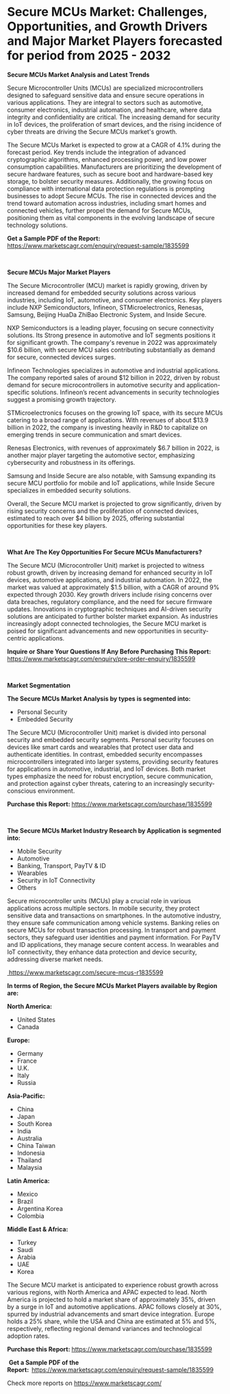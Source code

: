 <p><h1>Secure MCUs Market: Challenges, Opportunities, and Growth Drivers and Major Market Players forecasted for period from 2025 - 2032</h1></p><p><strong>Secure MCUs Market Analysis and Latest Trends</strong></p>
<p><p>Secure Microcontroller Units (MCUs) are specialized microcontrollers designed to safeguard sensitive data and ensure secure operations in various applications. They are integral to sectors such as automotive, consumer electronics, industrial automation, and healthcare, where data integrity and confidentiality are critical. The increasing demand for security in IoT devices, the proliferation of smart devices, and the rising incidence of cyber threats are driving the Secure MCUs market's growth.</p><p>The Secure MCUs Market is expected to grow at a CAGR of 4.1% during the forecast period. Key trends include the integration of advanced cryptographic algorithms, enhanced processing power, and low power consumption capabilities. Manufacturers are prioritizing the development of secure hardware features, such as secure boot and hardware-based key storage, to bolster security measures. Additionally, the growing focus on compliance with international data protection regulations is prompting businesses to adopt Secure MCUs. The rise in connected devices and the trend toward automation across industries, including smart homes and connected vehicles, further propel the demand for Secure MCUs, positioning them as vital components in the evolving landscape of secure technology solutions.</p></p>
<p><strong>Get a Sample PDF of the Report:&nbsp;</strong> <a href="https://www.marketscagr.com/enquiry/request-sample/1835599?utm_campaign=2471&utm_medium=2&utm_source=Github&utm_content=ia&utm_term=26032025&utm_id=secure-mcus">https://www.marketscagr.com/enquiry/request-sample/1835599</a></p>
<p>&nbsp;</p>
<p><strong>Secure MCUs Major Market Players</strong></p>
<p><p>The Secure Microcontroller (MCU) market is rapidly growing, driven by increased demand for embedded security solutions across various industries, including IoT, automotive, and consumer electronics. Key players include NXP Semiconductors, Infineon, STMicroelectronics, Renesas, Samsung, Beijing HuaDa ZhiBao Electronic System, and Inside Secure.</p><p>NXP Semiconductors is a leading player, focusing on secure connectivity solutions. Its Strong presence in automotive and IoT segments positions it for significant growth. The company's revenue in 2022 was approximately $10.6 billion, with secure MCU sales contributing substantially as demand for secure, connected devices surges.</p><p>Infineon Technologies specializes in automotive and industrial applications. The company reported sales of around $12 billion in 2022, driven by robust demand for secure microcontrollers in automotive security and application-specific solutions. Infineon’s recent advancements in security technologies suggest a promising growth trajectory.</p><p>STMicroelectronics focuses on the growing IoT space, with its secure MCUs catering to a broad range of applications. With revenues of about $13.9 billion in 2022, the company is investing heavily in R&D to capitalize on emerging trends in secure communication and smart devices.</p><p>Renesas Electronics, with revenues of approximately $6.7 billion in 2022, is another major player targeting the automotive sector, emphasizing cybersecurity and robustness in its offerings.</p><p>Samsung and Inside Secure are also notable, with Samsung expanding its secure MCU portfolio for mobile and IoT applications, while Inside Secure specializes in embedded security solutions.</p><p>Overall, the Secure MCU market is projected to grow significantly, driven by rising security concerns and the proliferation of connected devices, estimated to reach over $4 billion by 2025, offering substantial opportunities for these key players.</p></p>
<p>&nbsp;</p>
<p><strong>What Are The Key Opportunities For Secure MCUs Manufacturers?</strong></p>
<p><p>The Secure MCU (Microcontroller Unit) market is projected to witness robust growth, driven by increasing demand for enhanced security in IoT devices, automotive applications, and industrial automation. In 2022, the market was valued at approximately $1.5 billion, with a CAGR of around 9% expected through 2030. Key growth drivers include rising concerns over data breaches, regulatory compliance, and the need for secure firmware updates. Innovations in cryptographic techniques and AI-driven security solutions are anticipated to further bolster market expansion. As industries increasingly adopt connected technologies, the Secure MCU market is poised for significant advancements and new opportunities in security-centric applications.</p></p>
<p><strong>Inquire or Share Your Questions If Any Before Purchasing This Report:</strong> <a href="https://www.marketscagr.com/enquiry/pre-order-enquiry/1835599?utm_campaign=2471&utm_medium=2&utm_source=Github&utm_content=ia&utm_term=26032025&utm_id=secure-mcus">https://www.marketscagr.com/enquiry/pre-order-enquiry/1835599</a></p>
<p>&nbsp;</p>
<p><strong>Market Segmentation</strong></p>
<p><strong>The Secure MCUs Market Analysis by types is segmented into:</strong></p>
<p><ul><li>Personal Security</li><li>Embedded Security</li></ul></p>
<p><p>The Secure MCU (Microcontroller Unit) market is divided into personal security and embedded security segments. Personal security focuses on devices like smart cards and wearables that protect user data and authenticate identities. In contrast, embedded security encompasses microcontrollers integrated into larger systems, providing security features for applications in automotive, industrial, and IoT devices. Both market types emphasize the need for robust encryption, secure communication, and protection against cyber threats, catering to an increasingly security-conscious environment.</p></p>
<p><strong>Purchase this Report:&nbsp;</strong><a href="https://www.marketscagr.com/purchase/1835599?utm_campaign=2471&utm_medium=2&utm_source=Github&utm_content=ia&utm_term=26032025&utm_id=secure-mcus">https://www.marketscagr.com/purchase/1835599</a></p>
<p>&nbsp;</p>
<p><strong>The Secure MCUs Market Industry Research by Application is segmented into:</strong></p>
<p><ul><li>Mobile Security</li><li>Automotive</li><li>Banking, Transport, PayTV & ID</li><li>Wearables</li><li>Security in IoT Connectivity</li><li>Others</li></ul></p>
<p><p>Secure microcontroller units (MCUs) play a crucial role in various applications across multiple sectors. In mobile security, they protect sensitive data and transactions on smartphones. In the automotive industry, they ensure safe communication among vehicle systems. Banking relies on secure MCUs for robust transaction processing. In transport and payment sectors, they safeguard user identities and payment information. For PayTV and ID applications, they manage secure content access. In wearables and IoT connectivity, they enhance data protection and device security, addressing diverse market needs.</p></p>
<p><a href="https://www.marketscagr.com/secure-mcus-r1835599?utm_campaign=2471&utm_medium=2&utm_source=Github&utm_content=ia&utm_term=26032025&utm_id=secure-mcus">&nbsp;https://www.marketscagr.com/secure-mcus-r1835599</a></p>
<p><strong>In terms of Region, the Secure MCUs Market Players available by Region are:</strong></p>
<p>
    <p> <strong> North America: </strong>
        <ul>
            <li>United States</li>
            <li>Canada</li>
        </ul>
        </p> 
    <p> <strong> Europe: </strong>
        <ul>
            <li>Germany</li>
            <li>France</li>
            <li>U.K.</li>
            <li>Italy</li>
            <li>Russia</li>
        </ul>
        </p> 
    <p> <strong> Asia-Pacific: </strong>
        <ul>
            <li>China</li>
            <li>Japan</li>
            <li>South Korea</li>
            <li>India</li>
            <li>Australia</li>
            <li>China Taiwan</li>
            <li>Indonesia</li>
            <li>Thailand</li>
            <li>Malaysia</li>
        </ul>
        </p> 
    <p> <strong> Latin America: </strong>
        <ul>
            <li>Mexico</li>
            <li>Brazil</li>
            <li>Argentina Korea</li>
            <li>Colombia</li>
        </ul>
        </p> 
    <p> <strong> Middle East & Africa: </strong>
        <ul>
            <li>Turkey</li>
            <li>Saudi</li>
            <li>Arabia</li>
            <li>UAE</li>
            <li>Korea</li>
        </ul>
    </p>
    </p>
<p><p>The Secure MCU market is anticipated to experience robust growth across various regions, with North America and APAC expected to lead. North America is projected to hold a market share of approximately 35%, driven by a surge in IoT and automotive applications. APAC follows closely at 30%, spurred by industrial advancements and smart device integration. Europe holds a 25% share, while the USA and China are estimated at 5% and 5%, respectively, reflecting regional demand variances and technological adoption rates.</p></p>
<p><strong>Purchase this Report: </strong><a href="https://www.marketscagr.com/purchase/1835599?utm_campaign=2471&utm_medium=2&utm_source=Github&utm_content=ia&utm_term=26032025&utm_id=secure-mcus">https://www.marketscagr.com/purchase/1835599</a></p>
<p>&nbsp;<strong>Get a Sample PDF of the Report:&nbsp;&nbsp;</strong><a href="https://www.marketscagr.com/enquiry/request-sample/1835599?utm_campaign=2471&utm_medium=2&utm_source=Github&utm_content=ia&utm_term=26032025&utm_id=secure-mcus">https://www.marketscagr.com/enquiry/request-sample/1835599</a></p>
<p><strong></strong></p>
<p>Check more reports on <a href="https://www.marketscagr.com/?utm_campaign=2471&utm_medium=2&utm_source=Github&utm_content=ia&utm_term=26032025&utm_id=secure-mcus">https://www.marketscagr.com/</a></p>